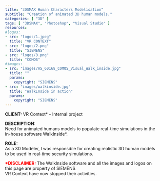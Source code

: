 ```yaml
---
title: "3DSMAX Human Characters Modelisation"
subtitle: "Creation of animated 3D human models."
categories: [ "3D" ]
tags: [ "3DSMAX", "Photoshop", "Visual Studio" ]
resources:
#logos:
- src: "logos/1.jpeg"
  title: "VR CONTEXT"
- src: "logos/2.png"
  title: "SIEMENS"
- src: "logos/3.png"
  title: "COMOS"
#images:
- src: "images/AS_60168_COMOS_Visual_Walk_inside.jpg"
  title: ""
  params:
    copyright: "SIEMENS"
- src: "images/walkinside.jpg"
  title: "WalkInside in action"
  params:
    copyright: "SIEMENS"
---
```


<b>CLIENT:</b> VR Context* - Internal project

<b>DESCRIPTION:</b><br>
Need for animated humans models to populate real-time simulations in the in-house software WalkInside*.

<b>ROLE:</b><br>
As a 3D Modeler, I was responsible for creating realistic 3D human models to be used in real-time security simulations.

<b style="color: red;">*DISCLAIMER:</b> The WalkInside software and all the images and logos on this page are property of SIEMENS.<br>
VR Context have now stopped their activities.
